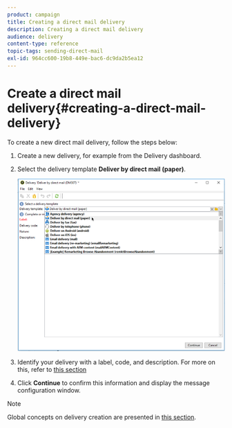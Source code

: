 ```yaml
---
product: campaign
title: Creating a direct mail delivery
description: Creating a direct mail delivery
audience: delivery
content-type: reference
topic-tags: sending-direct-mail
exl-id: 964cc600-19b8-449e-bac6-dc9da2b5ea12
---
```

# Create a direct mail delivery{#creating-a-direct-mail-delivery}

To create a new direct mail delivery, follow the steps below:

1. Create a new delivery, for example from the Delivery dashboard.
1. Select the delivery template **Deliver by direct mail (paper)**.

   ![](../assets/direct_mail.png)

1. Identify your delivery with a label, code, and description. For more on this, refer to [this section](../steps-create-and-identify-the-delivery.md#identifying-the-delivery)
1. Click **Continue** to confirm this information and display the message configuration window.


>[!NOTE]
>
>Global concepts on delivery creation are presented in [this section](../comminication-channels.md).
